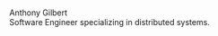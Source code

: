  <br>Anthony Gilbert<br>
 Software Engineer specializing in distributed systems.
<!-- - 👀 I’m interested in ... -->
<!-- - 🌱 I’m currently learning ...
- 💞️ I’m looking to collaborate on ...
- 📫 How to reach me ...
 -->
<!---
anthony-gilbert/anthony-gilbert is a ✨ special ✨ repository because its `README.md` (this file) appears on your GitHub profile.
You can click the Preview link to take a look at your changes.


**I like to write code in:**
- Go
- BASH
- Rust
- Python
- PHP/Laravel
- JavaScript/TypeScript/Vue.js
--->
